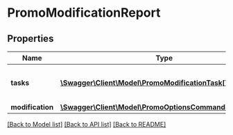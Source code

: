 # PromoModificationReport

## Properties
Name | Type | Description | Notes
------------ | ------------- | ------------- | -------------
**tasks** | [**\Swagger\Client\Model\PromoModificationTask[]**](PromoModificationTask.md) | Offer promotion modification tasks. | [optional] 
**modification** | [**\Swagger\Client\Model\PromoOptionsCommandModification**](PromoOptionsCommandModification.md) |  | [optional] 

[[Back to Model list]](../../README.md#documentation-for-models) [[Back to API list]](../../README.md#documentation-for-api-endpoints) [[Back to README]](../../README.md)

